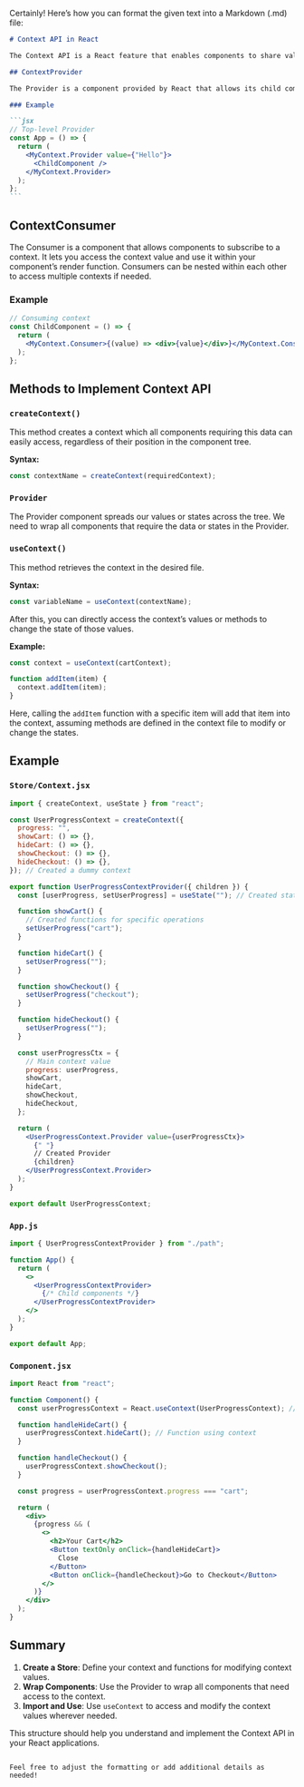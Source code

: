 Certainly! Here’s how you can format the given text into a Markdown (.md) file:

````markdown
# Context API in React

The Context API is a React feature that enables components to share values, such as variable states, user authentication, themes, or language settings, across the entire app. This allows you to easily share data across components without passing the data through each level of the component tree via props.

## ContextProvider

The Provider is a component provided by React that allows its child components to subscribe to a certain context. It accepts a `value` prop which is the data that will be shared with all components that are consumers of that context.

### Example

```jsx
// Top-level Provider
const App = () => {
  return (
    <MyContext.Provider value={"Hello"}>
      <ChildComponent />
    </MyContext.Provider>
  );
};
```
````

## ContextConsumer

The Consumer is a component that allows components to subscribe to a context. It lets you access the context value and use it within your component’s render function. Consumers can be nested within each other to access multiple contexts if needed.

### Example

```jsx
// Consuming context
const ChildComponent = () => {
  return (
    <MyContext.Consumer>{(value) => <div>{value}</div>}</MyContext.Consumer>
  );
};
```

## Methods to Implement Context API

### `createContext()`

This method creates a context which all components requiring this data can easily access, regardless of their position in the component tree.

**Syntax:**

```jsx
const contextName = createContext(requiredContext);
```

### `Provider`

The Provider component spreads our values or states across the tree. We need to wrap all components that require the data or states in the Provider.

### `useContext()`

This method retrieves the context in the desired file.

**Syntax:**

```jsx
const variableName = useContext(contextName);
```

After this, you can directly access the context’s values or methods to change the state of those values.

**Example:**

```jsx
const context = useContext(cartContext);

function addItem(item) {
  context.addItem(item);
}
```

Here, calling the `addItem` function with a specific item will add that item into the context, assuming methods are defined in the context file to modify or change the states.

## Example

### `Store/Context.jsx`

```jsx
import { createContext, useState } from "react";

const UserProgressContext = createContext({
  progress: "",
  showCart: () => {},
  hideCart: () => {},
  showCheckout: () => {},
  hideCheckout: () => {},
}); // Created a dummy context

export function UserProgressContextProvider({ children }) {
  const [userProgress, setUserProgress] = useState(""); // Created state

  function showCart() {
    // Created functions for specific operations
    setUserProgress("cart");
  }

  function hideCart() {
    setUserProgress("");
  }

  function showCheckout() {
    setUserProgress("checkout");
  }

  function hideCheckout() {
    setUserProgress("");
  }

  const userProgressCtx = {
    // Main context value
    progress: userProgress,
    showCart,
    hideCart,
    showCheckout,
    hideCheckout,
  };

  return (
    <UserProgressContext.Provider value={userProgressCtx}>
      {" "}
      // Created Provider
      {children}
    </UserProgressContext.Provider>
  );
}

export default UserProgressContext;
```

### `App.js`

```jsx
import { UserProgressContextProvider } from "./path";

function App() {
  return (
    <>
      <UserProgressContextProvider>
        {/* Child components */}
      </UserProgressContextProvider>
    </>
  );
}

export default App;
```

### `Component.jsx`

```jsx
import React from "react";

function Component() {
  const userProgressContext = React.useContext(UserProgressContext); // Import and use context

  function handleHideCart() {
    userProgressContext.hideCart(); // Function using context
  }

  function handleCheckout() {
    userProgressContext.showCheckout();
  }

  const progress = userProgressContext.progress === "cart";

  return (
    <div>
      {progress && (
        <>
          <h2>Your Cart</h2>
          <Button textOnly onClick={handleHideCart}>
            Close
          </Button>
          <Button onClick={handleCheckout}>Go to Checkout</Button>
        </>
      )}
    </div>
  );
}
```

## Summary

1. **Create a Store**: Define your context and functions for modifying context values.
2. **Wrap Components**: Use the Provider to wrap all components that need access to the context.
3. **Import and Use**: Use `useContext` to access and modify the context values wherever needed.

This structure should help you understand and implement the Context API in your React applications.

```

Feel free to adjust the formatting or add additional details as needed!
```
